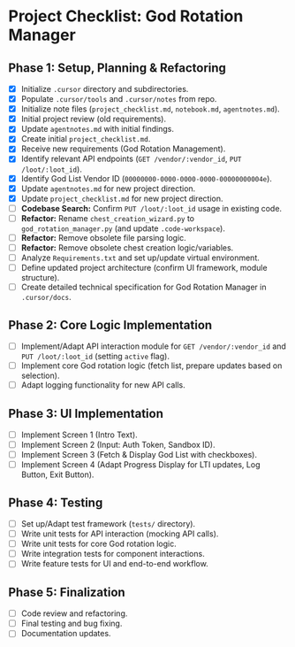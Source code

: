 # Project Checklist: God Rotation Manager

## Phase 1: Setup, Planning & Refactoring
- [x] Initialize `.cursor` directory and subdirectories.
- [x] Populate `.cursor/tools` and `.cursor/notes` from repo.
- [x] Initialize note files (`project_checklist.md`, `notebook.md`, `agentnotes.md`).
- [x] Initial project review (old requirements).
- [x] Update `agentnotes.md` with initial findings.
- [x] Create initial `project_checklist.md`.
- [x] Receive new requirements (God Rotation Management).
- [x] Identify relevant API endpoints (`GET /vendor/:vendor_id`, `PUT /loot/:loot_id`).
- [x] Identify God List Vendor ID (`00000000-0000-0000-0000-00000000004e`).
- [x] Update `agentnotes.md` for new project direction.
- [x] Update `project_checklist.md` for new project direction.
- [ ] **Codebase Search:** Confirm `PUT /loot/:loot_id` usage in existing code.
- [ ] **Refactor:** Rename `chest_creation_wizard.py` to `god_rotation_manager.py` (and update `.code-workspace`).
- [ ] **Refactor:** Remove obsolete file parsing logic.
- [ ] **Refactor:** Remove obsolete chest creation logic/variables.
- [ ] Analyze `Requirements.txt` and set up/update virtual environment.
- [ ] Define updated project architecture (confirm UI framework, module structure).
- [ ] Create detailed technical specification for God Rotation Manager in `.cursor/docs`.

## Phase 2: Core Logic Implementation
- [ ] Implement/Adapt API interaction module for `GET /vendor/:vendor_id` and `PUT /loot/:loot_id` (setting `active` flag).
- [ ] Implement core God rotation logic (fetch list, prepare updates based on selection).
- [ ] Adapt logging functionality for new API calls.

## Phase 3: UI Implementation
- [ ] Implement Screen 1 (Intro Text).
- [ ] Implement Screen 2 (Input: Auth Token, Sandbox ID).
- [ ] Implement Screen 3 (Fetch & Display God List with checkboxes).
- [ ] Implement Screen 4 (Adapt Progress Display for LTI updates, Log Button, Exit Button).

## Phase 4: Testing
- [ ] Set up/Adapt test framework (`tests/` directory).
- [ ] Write unit tests for API interaction (mocking API calls).
- [ ] Write unit tests for core God rotation logic.
- [ ] Write integration tests for component interactions.
- [ ] Write feature tests for UI and end-to-end workflow.

## Phase 5: Finalization
- [ ] Code review and refactoring.
- [ ] Final testing and bug fixing.
- [ ] Documentation updates. 